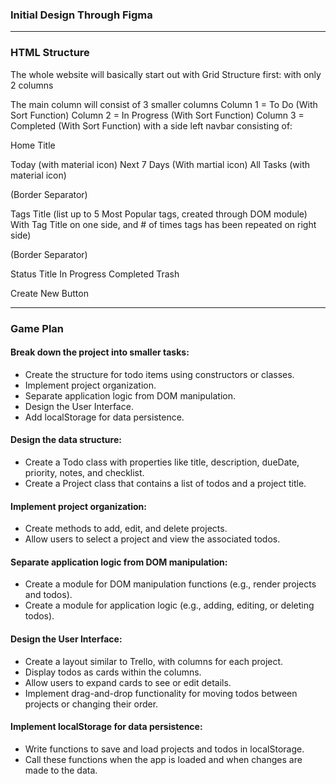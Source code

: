 ### Initial Design Through Figma

---
### HTML Structure
The whole website will basically start out with Grid Structure first:
with only 2 columns

The main column will consist of 3 smaller columns
Column 1 = To Do (With Sort Function)
Column 2 = In Progress (With Sort Function)
Column 3 = Completed (With Sort Function)
with a side left navbar consisting of:

Home Title

Today (with material icon)
Next 7 Days (With martial icon)
All Tasks (with material icon)

(Border Separator)

Tags Title
(list up to 5 Most Popular tags, created through DOM module)
With Tag Title on one side, and # of times tags has been repeated on right side)

(Border Separator)

Status Title
In Progress
Completed
Trash

Create New Button

---

### Game Plan

#### Break down the project into smaller tasks:
* Create the structure for todo items using constructors or classes.
* Implement project organization.
* Separate application logic from DOM manipulation.
* Design the User Interface.
* Add localStorage for data persistence.

#### Design the data structure:
* Create a Todo class with properties like title, description, dueDate, priority, notes, and checklist.
* Create a Project class that contains a list of todos and a project title.

#### Implement project organization:
* Create methods to add, edit, and delete projects.
* Allow users to select a project and view the associated todos.

#### Separate application logic from DOM manipulation:
* Create a module for DOM manipulation functions (e.g., render projects and todos).
* Create a module for application logic (e.g., adding, editing, or deleting todos).

#### Design the User Interface:
* Create a layout similar to Trello, with columns for each project.
* Display todos as cards within the columns.
* Allow users to expand cards to see or edit details.
* Implement drag-and-drop functionality for moving todos between projects or changing their order.

#### Implement localStorage for data persistence:
* Write functions to save and load projects and todos in localStorage.
* Call these functions when the app is loaded and when changes are made to the data.
